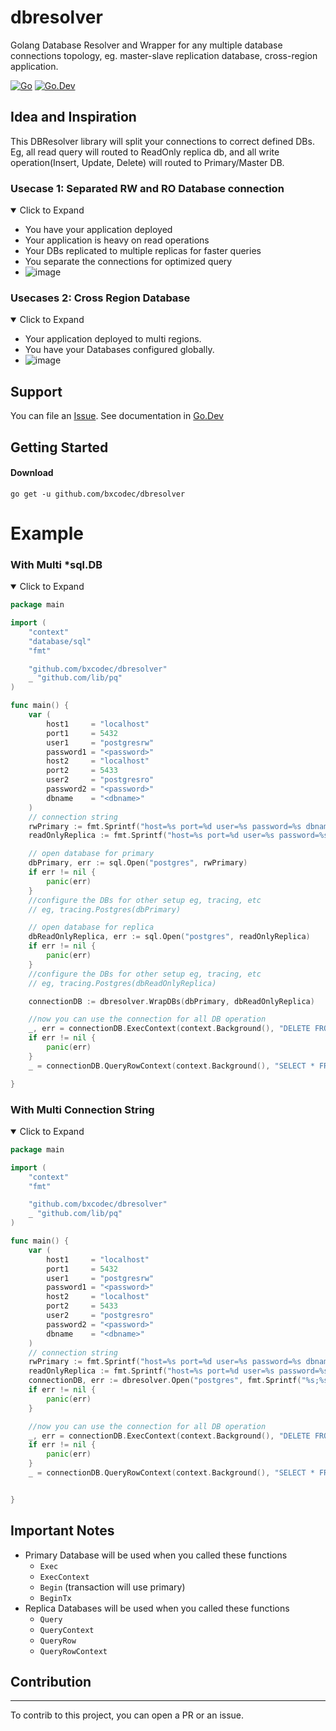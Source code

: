 # dbresolver
Golang Database Resolver and Wrapper for any multiple database connections topology, eg. master-slave replication database, cross-region application.

[![Go](https://github.com/bxcodec/dbresolver/actions/workflows/go.yml/badge.svg?branch=main)](https://github.com/bxcodec/dbresolver/actions/workflows/go.yml)
[![Go.Dev](https://img.shields.io/badge/go.dev-reference-007d9c?logo=go&logoColor=white)](https://pkg.go.dev/github.com/bxcodec/dbresolver?tab=doc)

## Idea and Inspiration

This DBResolver library will split your connections to correct defined DBs. Eg, all read query will routed to ReadOnly replica db, and all write operation(Insert, Update, Delete) will routed to Primary/Master DB. 

### Usecase 1: Separated RW and RO Database connection
<details open>

<summary>Click to Expand</summary>

- You have your application deployed
- Your application is heavy on read operations
- Your DBs replicated to multiple replicas for faster queries
- You separate the connections for optimized query 
- ![image](https://user-images.githubusercontent.com/11002383/180010864-c9e2a0b6-520d-48d6-bf0d-490eb070e75d.png) 

</details>

### Usecases 2: Cross Region Database
<details open>

<summary>Click to Expand</summary>

- Your application deployed to multi regions.
- You have your Databases configured globally.
- ![image](https://user-images.githubusercontent.com/11002383/179894026-7206cbb8-35d7-4fd9-9ce9-4e62bf1ec156.png)

</details>

## Support

You can file an [Issue](https://github.com/bxcodec/dbresolver/issues/new).
See documentation in [Go.Dev](https://pkg.go.dev/github.com/bxcodec/dbresolver?tab=doc)

## Getting Started

#### Download

```shell
go get -u github.com/bxcodec/dbresolver
```

# Example

### With Multi *sql.DB
<details open>

<summary>Click to Expand</summary>

```go
package main

import (
	"context"
	"database/sql"
	"fmt"

	"github.com/bxcodec/dbresolver"
	_ "github.com/lib/pq"
)

func main() {
	var (
		host1     = "localhost"
		port1     = 5432
		user1     = "postgresrw"
		password1 = "<password>"
		host2     = "localhost"
		port2     = 5433
		user2     = "postgresro"
		password2 = "<password>"
		dbname    = "<dbname>"
	)
	// connection string
	rwPrimary := fmt.Sprintf("host=%s port=%d user=%s password=%s dbname=%s sslmode=disable", host1, port1, user1, password1, dbname)
	readOnlyReplica := fmt.Sprintf("host=%s port=%d user=%s password=%s dbname=%s sslmode=disable", host2, port2, user2, password2, dbname)

	// open database for primary
	dbPrimary, err := sql.Open("postgres", rwPrimary)
	if err != nil {
		panic(err)
	}
	//configure the DBs for other setup eg, tracing, etc
	// eg, tracing.Postgres(dbPrimary)

	// open database for replica
	dbReadOnlyReplica, err := sql.Open("postgres", readOnlyReplica)
	if err != nil {
		panic(err)
	}
	//configure the DBs for other setup eg, tracing, etc
	// eg, tracing.Postgres(dbReadOnlyReplica)

	connectionDB := dbresolver.WrapDBs(dbPrimary, dbReadOnlyReplica)

	//now you can use the connection for all DB operation
	_, err = connectionDB.ExecContext(context.Background(), "DELETE FROM book WHERE id=$1") // will use primaryDB
	if err != nil {
		panic(err)
	}
	_ = connectionDB.QueryRowContext(context.Background(), "SELECT * FROM book WHERE id=$1") // will use replicaReadOnlyDB

}

```

</details>


### With Multi Connection String
<details open>

<summary>Click to Expand</summary>

```go
package main

import (
	"context"
	"fmt"

	"github.com/bxcodec/dbresolver"
	_ "github.com/lib/pq"
)

func main() {
	var (
		host1     = "localhost"
		port1     = 5432
		user1     = "postgresrw"
		password1 = "<password>"
		host2     = "localhost"
		port2     = 5433
		user2     = "postgresro"
		password2 = "<password>"
		dbname    = "<dbname>"
	)
	// connection string
	rwPrimary := fmt.Sprintf("host=%s port=%d user=%s password=%s dbname=%s sslmode=disable", host1, port1, user1, password1, dbname)
	readOnlyReplica := fmt.Sprintf("host=%s port=%d user=%s password=%s dbname=%s sslmode=disable", host2, port2, user2, password2, dbname)
	connectionDB, err := dbresolver.Open("postgres", fmt.Sprintf("%s;%s", rwPrimary, readOnlyReplica))
	if err != nil {
		panic(err)
	}

	//now you can use the connection for all DB operation
	_, err = connectionDB.ExecContext(context.Background(), "DELETE FROM book WHERE id=$1") // will use primaryDB
	if err != nil {
		panic(err)
	}
	_ = connectionDB.QueryRowContext(context.Background(), "SELECT * FROM book WHERE id=$1") // will use replicaReadOnlyDB


}

```

</details>

## Important Notes

- Primary Database will be used when you called these functions 
  - `Exec`
  - `ExecContext`
  - `Begin` (transaction will use primary)
  - `BeginTx`
- Replica Databases will be used when you called these functions
  - `Query`
  - `QueryContext`
  - `QueryRow`
  - `QueryRowContext`

## Contribution
---

To contrib to this project, you can open a PR or an issue.

